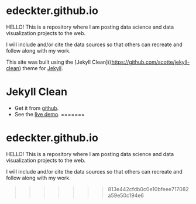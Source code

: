 # edeckter.github.io
HELLO! This is a repository where I am posting data science and data visualization projects to the web.

I will include and/or cite the data sources so that others can recreate and follow along with my work.

This site was built using the [Jekyll Clean]((https://github.com/scotte/jekyll-clean) theme for [Jekyll](https://jekyllrb.com/).

Jekyll Clean
============
* Get it from [github](https://github.com/scotte/jekyll-clean).
* See the [live demo](https://scotte.github.io/jekyll-clean).
=======
# edeckter.github.io
HELLO!  This is a repository where I am posting data science and data visualization projects to the web.

I will include and/or cite the data sources so that others can recreate and follow along with my work.
>>>>>>> 813e442cfdb0c0e10bfeee717082a59e50c194e6
